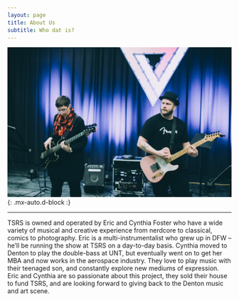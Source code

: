 ```yaml
---
layout: page
title: About Us
subtitle: Who dat is?
---
```


![eandc](/assets/img/eandc.jpg){: .mx-auto.d-block :}

---
TSRS is owned and operated by Eric and Cynthia Foster who have a wide variety of musical and creative experience from nerdcore to classical, comics to photography. Eric is a multi-instrumentalist who grew up in DFW – he’ll be running the show at TSRS on a day-to-day basis. Cynthia moved to Denton to play the double-bass at UNT, but eventually went on to get her MBA and now works in the aerospace industry. They love to play music with their teenaged son, and constantly explore new mediums of expression. Eric and Cynthia are so passionate about this project, they sold their house to fund TSRS, and are looking forward to giving back to the Denton music and art scene.
